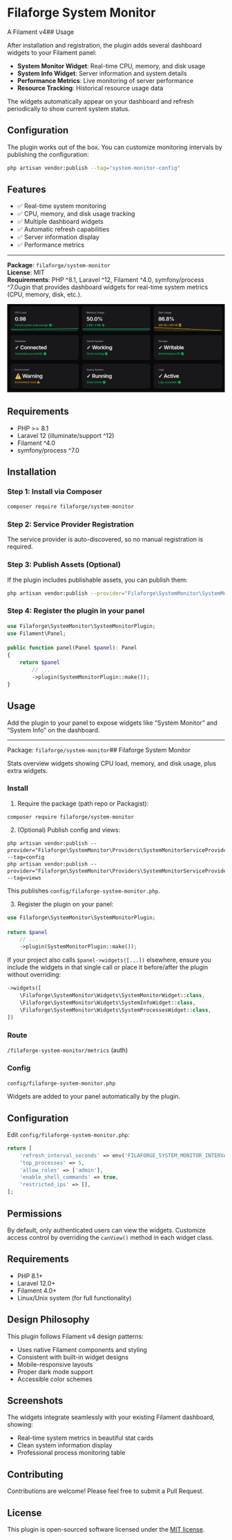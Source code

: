 # Filaforge System Monitor

A Filament v4## Usage

After installation and registration, the plugin adds several dashboard widgets to your Filament panel:

- **System Monitor Widget**: Real-time CPU, memory, and disk usage
- **System Info Widget**: Server information and system details
- **Performance Metrics**: Live monitoring of server performance
- **Resource Tracking**: Historical resource usage data

The widgets automatically appear on your dashboard and refresh periodically to show current system status.

## Configuration

The plugin works out of the box. You can customize monitoring intervals by publishing the configuration:

```bash
php artisan vendor:publish --tag="system-monitor-config"
```

## Features

- ✅ Real-time system monitoring
- ✅ CPU, memory, and disk usage tracking
- ✅ Multiple dashboard widgets
- ✅ Automatic refresh capabilities
- ✅ Server information display
- ✅ Performance metrics

---

**Package**: `filaforge/system-monitor`  
**License**: MIT  
**Requirements**: PHP ^8.1, Laravel ^12, Filament ^4.0, symfony/process ^7.0ugin that provides dashboard widgets for real-time system metrics (CPU, memory, disk, etc.).

![Screenshot](screenshot.png)

## Requirements
- PHP >= 8.1
- Laravel 12 (illuminate/support ^12)
- Filament ^4.0
- symfony/process ^7.0

## Installation

### Step 1: Install via Composer
```bash
composer require filaforge/system-monitor
```

### Step 2: Service Provider Registration
The service provider is auto-discovered, so no manual registration is required.

### Step 3: Publish Assets (Optional)
If the plugin includes publishable assets, you can publish them:
```bash
php artisan vendor:publish --provider="Filaforge\SystemMonitor\SystemMonitorServiceProvider"
```

### Step 4: Register the plugin in your panel
```php
use Filaforge\SystemMonitor\SystemMonitorPlugin;
use Filament\Panel;

public function panel(Panel $panel): Panel
{
    return $panel
        // ...
        ->plugin(SystemMonitorPlugin::make());
}
```

## Usage
Add the plugin to your panel to expose widgets like “System Monitor” and “System Info” on the dashboard.

---
Package: `filaforge/system-monitor`## Filaforge System Monitor

Stats overview widgets showing CPU load, memory, and disk usage, plus extra widgets.

### Install

1) Require the package (path repo or Packagist):
```
composer require filaforge/system-monitor
```

2) (Optional) Publish config and views:
```
php artisan vendor:publish --provider="Filaforge\SystemMonitor\Providers\SystemMonitorServiceProvider" --tag=config
php artisan vendor:publish --provider="Filaforge\SystemMonitor\Providers\SystemMonitorServiceProvider" --tag=views
```
This publishes `config/filaforge-system-monitor.php`.

3) Register the plugin on your panel:
```php
use Filaforge\SystemMonitor\SystemMonitorPlugin;

return $panel
    // ...
    ->plugin(SystemMonitorPlugin::make());
```

If your project also calls `$panel->widgets([...])` elsewhere, ensure you include the widgets in that single call or place it before/after the plugin without overriding:
```php
->widgets([
    \Filaforge\SystemMonitor\Widgets\SystemMonitorWidget::class,
    \Filaforge\SystemMonitor\Widgets\SystemInfoWidget::class,
    \Filaforge\SystemMonitor\Widgets\SystemProcessesWidget::class,
])
```

### Route
`/filaforge-system-monitor/metrics` (auth)

### Config
`config/filaforge-system-monitor.php`

Widgets are added to your panel automatically by the plugin.

## Configuration

Edit `config/filaforge-system-monitor.php`:

```php
return [
    'refresh_interval_seconds' => env('FILAFORGE_SYSTEM_MONITOR_INTERVAL', 5),
    'top_processes' => 5,
    'allow_roles' => ['admin'],
    'enable_shell_commands' => true,
    'restricted_ips' => [],
];
```

## Permissions

By default, only authenticated users can view the widgets. Customize access control by overriding the `canView()` method in each widget class.

## Requirements

- PHP 8.1+
- Laravel 12.0+
- Filament 4.0+
- Linux/Unix system (for full functionality)

## Design Philosophy

This plugin follows Filament v4 design patterns:
- Uses native Filament components and styling
- Consistent with built-in widget designs
- Mobile-responsive layouts
- Proper dark mode support
- Accessible color schemes

## Screenshots

The widgets integrate seamlessly with your existing Filament dashboard, showing:
- Real-time system metrics in beautiful stat cards
- Clean system information display
- Professional process monitoring table

## Contributing

Contributions are welcome! Please feel free to submit a Pull Request.

## License

This plugin is open-sourced software licensed under the [MIT license](LICENSE).
